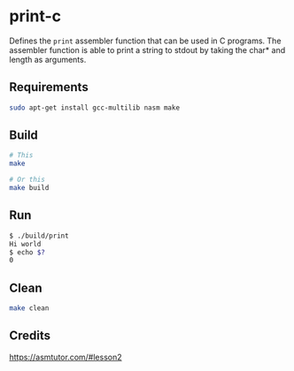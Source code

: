 # print-c

Defines the `print` assembler function that can be used in C programs. The assembler function is able to print a string to stdout by taking the char* and length as arguments.


## Requirements

```bash
sudo apt-get install gcc-multilib nasm make
```

## Build
```bash
# This
make

# Or this
make build
```

## Run
```bash
$ ./build/print
Hi world
$ echo $?
0
```

## Clean
```bash
make clean
```


## Credits

https://asmtutor.com/#lesson2
